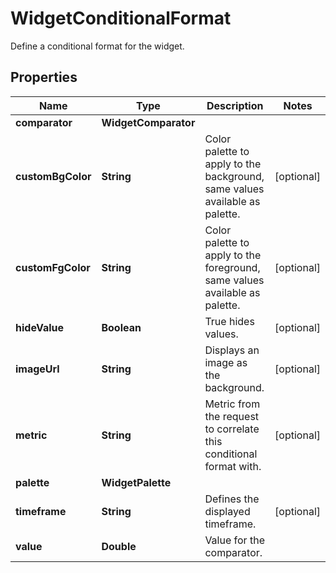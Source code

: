 

# WidgetConditionalFormat

Define a conditional format for the widget.
## Properties

Name | Type | Description | Notes
------------ | ------------- | ------------- | -------------
**comparator** | **WidgetComparator** |  | 
**customBgColor** | **String** | Color palette to apply to the background, same values available as palette. |  [optional]
**customFgColor** | **String** | Color palette to apply to the foreground, same values available as palette. |  [optional]
**hideValue** | **Boolean** | True hides values. |  [optional]
**imageUrl** | **String** | Displays an image as the background. |  [optional]
**metric** | **String** | Metric from the request to correlate this conditional format with. |  [optional]
**palette** | **WidgetPalette** |  | 
**timeframe** | **String** | Defines the displayed timeframe. |  [optional]
**value** | **Double** | Value for the comparator. | 



